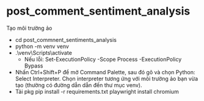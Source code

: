 # post_comment_sentiment_analysis
Tạo môi trường ảo
- cd post_commnent_sentiments_analysis
- python -m venv venv
- .\venv\Scripts\activate
    + Nếu lỗi: Set-ExecutionPolicy -Scope Process -ExecutionPolicy Bypass
- Nhấn Ctrl+Shift+P để mở Command Palette, sau đó gõ và chọn Python: Select Interpreter. Chọn interpreter tương ứng với môi trường ảo bạn vừa tạo (thường có đường dẫn dẫn đến thư mục venv).
- Tải pkg pip install -r requirements.txt playwright install chromium
